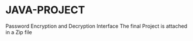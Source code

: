 # JAVA-PROJECT
Password Encryption and Decryption Interface
The final Project is attached in a Zip file

